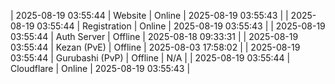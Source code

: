 | 2025-08-19 03:55:44 | Website | Online | 2025-08-19 03:55:43 |
| 2025-08-19 03:55:44 | Registration | Online | 2025-08-19 03:55:43 |
| 2025-08-19 03:55:44 | Auth Server | Offline | 2025-08-18 09:33:31 |
| 2025-08-19 03:55:44 | Kezan (PvE) | Offline | 2025-08-03 17:58:02 |
| 2025-08-19 03:55:44 | Gurubashi (PvP) | Offline | N/A |
| 2025-08-19 03:55:44 | Cloudflare | Online | 2025-08-19 03:55:43 |
